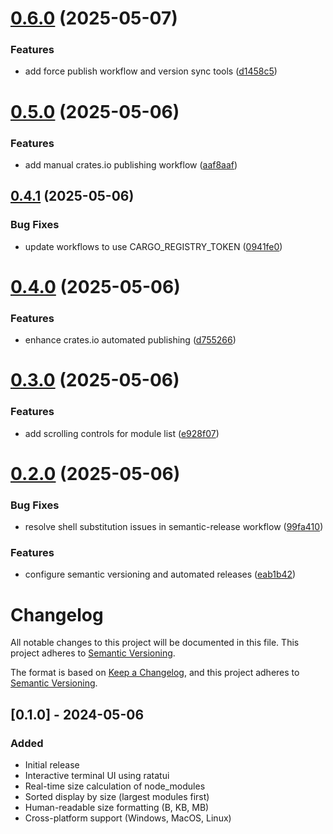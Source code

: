 # [0.6.0](https://github.com/sparkforge/node-size-analyzer/compare/v0.5.0...v0.6.0) (2025-05-07)


### Features

* add force publish workflow and version sync tools ([d1458c5](https://github.com/sparkforge/node-size-analyzer/commit/d1458c570d432d094c49e095ed15ca38c7283914))

# [0.5.0](https://github.com/sparkforge/node-size-analyzer/compare/v0.4.1...v0.5.0) (2025-05-06)


### Features

* add manual crates.io publishing workflow ([aaf8aaf](https://github.com/sparkforge/node-size-analyzer/commit/aaf8aaf8349f2f1b7b1c0dd394d56e7a654f0db2))

## [0.4.1](https://github.com/sparkforge/node-size-analyzer/compare/v0.4.0...v0.4.1) (2025-05-06)


### Bug Fixes

* update workflows to use CARGO_REGISTRY_TOKEN ([0941fe0](https://github.com/sparkforge/node-size-analyzer/commit/0941fe05675a1242e44844f5f6b9a4dd3c01ed5a))

# [0.4.0](https://github.com/sparkforge/node-size-analyzer/compare/v0.3.0...v0.4.0) (2025-05-06)


### Features

* enhance crates.io automated publishing ([d755266](https://github.com/sparkforge/node-size-analyzer/commit/d75526682d39ee55874e688f6966e3db99daa326))

# [0.3.0](https://github.com/sparkforge/node-size-analyzer/compare/v0.2.0...v0.3.0) (2025-05-06)


### Features

* add scrolling controls for module list ([e928f07](https://github.com/sparkforge/node-size-analyzer/commit/e928f075680ebd7dc75091ca28eb3bdb48fe8197))

# [0.2.0](https://github.com/sparkforge/node-size-analyzer/compare/v0.1.0...v0.2.0) (2025-05-06)


### Bug Fixes

* resolve shell substitution issues in semantic-release workflow ([99fa410](https://github.com/sparkforge/node-size-analyzer/commit/99fa410117e5d4677be9a8664834961c7e60bb24))


### Features

* configure semantic versioning and automated releases ([eab1b42](https://github.com/sparkforge/node-size-analyzer/commit/eab1b42dd47ca2e68e2c462c956c4157ecf85f99))

# Changelog

All notable changes to this project will be documented in this file. This project adheres to [Semantic Versioning](https://semver.org/).

The format is based on [Keep a Changelog](https://keepachangelog.com/en/1.0.0/),
and this project adheres to [Semantic Versioning](https://semver.org/spec/v2.0.0.html).

## [0.1.0] - 2024-05-06

### Added
- Initial release
- Interactive terminal UI using ratatui
- Real-time size calculation of node_modules
- Sorted display by size (largest modules first)
- Human-readable size formatting (B, KB, MB)
- Cross-platform support (Windows, MacOS, Linux)
